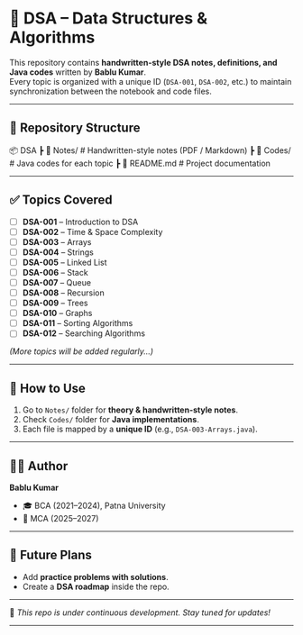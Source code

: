 # 📘 DSA – Data Structures & Algorithms  

This repository contains **handwritten-style DSA notes, definitions, and Java codes** written by **Bablu Kumar**.  
Every topic is organized with a unique ID (`DSA-001`, `DSA-002`, etc.) to maintain synchronization between the notebook and code files.  

---

## 📂 Repository Structure

📦 DSA
┣ 📁 Notes/              # Handwritten-style notes (PDF / Markdown)
┣ 📁 Codes/              # Java codes for each topic
┣ 📄 README.md           # Project documentation

---

## ✅ Topics Covered  

- [ ] **DSA-001** – Introduction to DSA  
- [ ] **DSA-002** – Time & Space Complexity  
- [ ] **DSA-003** – Arrays  
- [ ] **DSA-004** – Strings  
- [ ] **DSA-005** – Linked List  
- [ ] **DSA-006** – Stack  
- [ ] **DSA-007** – Queue  
- [ ] **DSA-008** – Recursion  
- [ ] **DSA-009** – Trees  
- [ ] **DSA-010** – Graphs  
- [ ] **DSA-011** – Sorting Algorithms  
- [ ] **DSA-012** – Searching Algorithms  

*(More topics will be added regularly...)*  

---

## 🚀 How to Use  

1. Go to `Notes/` folder for **theory & handwritten-style notes**.  
2. Check `Codes/` folder for **Java implementations**.  
3. Each file is mapped by a **unique ID** (e.g., `DSA-003-Arrays.java`).  

---

## 👨‍💻 Author  

**Bablu Kumar**  
- 🎓 BCA (2021–2024), Patna University  
- 📖 MCA (2025–2027)  

---

## 🌟 Future Plans  

- Add **practice problems with solutions**.  
- Create a **DSA roadmap** inside the repo.  

---

📌 *This repo is under continuous development. Stay tuned for updates!*


---

